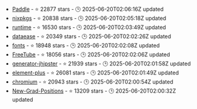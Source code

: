 - [Paddle](https://github.com/PaddlePaddle/Paddle) - ⭐ 22877 stars - 🕒 2025-06-20T02:06:16Z updated
- [nixpkgs](https://github.com/NixOS/nixpkgs) - ⭐ 20838 stars - 🕒 2025-06-20T02:05:18Z updated
- [runtime](https://github.com/dotnet/runtime) - ⭐ 16530 stars - 🕒 2025-06-20T02:03:49Z updated
- [dataease](https://github.com/dataease/dataease) - ⭐ 20349 stars - 🕒 2025-06-20T02:02:26Z updated
- [fonts](https://github.com/google/fonts) - ⭐ 18948 stars - 🕒 2025-06-20T02:02:08Z updated
- [FreeTube](https://github.com/FreeTubeApp/FreeTube) - ⭐ 18056 stars - 🕒 2025-06-20T02:02:06Z updated
- [generator-jhipster](https://github.com/jhipster/generator-jhipster) - ⭐ 21939 stars - 🕒 2025-06-20T02:01:58Z updated
- [element-plus](https://github.com/element-plus/element-plus) - ⭐ 26081 stars - 🕒 2025-06-20T02:01:49Z updated
- [chromium](https://github.com/chromium/chromium) - ⭐ 20943 stars - 🕒 2025-06-20T02:00:54Z updated
- [New-Grad-Positions](https://github.com/SimplifyJobs/New-Grad-Positions) - ⭐ 13209 stars - 🕒 2025-06-20T02:00:32Z updated
